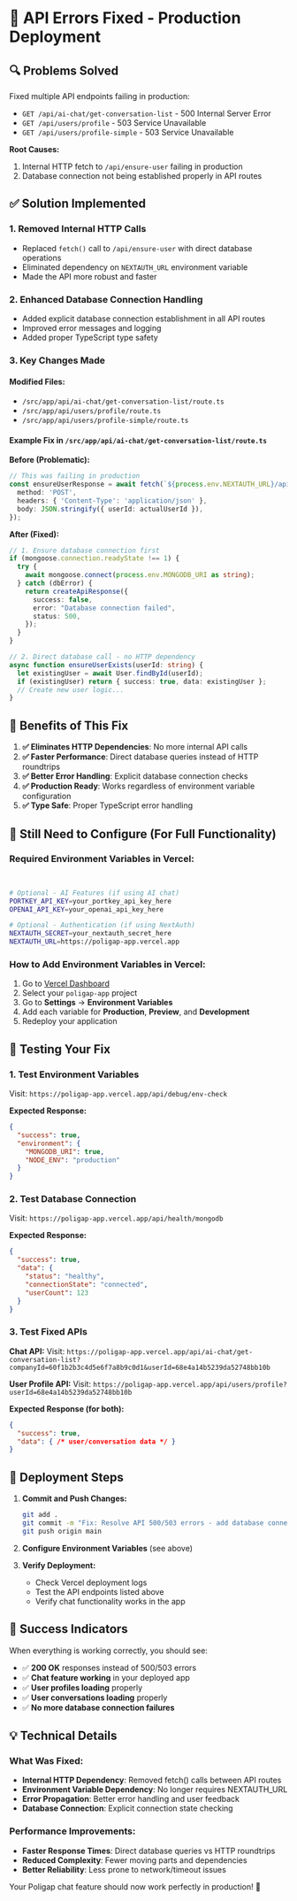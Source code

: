 # 🚀 API Errors Fixed - Production Deployment

## 🔍 **Problems Solved**

Fixed multiple API endpoints failing in production:
- `GET /api/ai-chat/get-conversation-list` - 500 Internal Server Error
- `GET /api/users/profile` - 503 Service Unavailable  
- `GET /api/users/profile-simple` - 503 Service Unavailable

**Root Causes:**
1. Internal HTTP fetch to `/api/ensure-user` failing in production
2. Database connection not being established properly in API routes

## ✅ **Solution Implemented**

### **1. Removed Internal HTTP Calls**
- Replaced `fetch()` call to `/api/ensure-user` with direct database operations
- Eliminated dependency on `NEXTAUTH_URL` environment variable
- Made the API more robust and faster

### **2. Enhanced Database Connection Handling**
- Added explicit database connection establishment in all API routes
- Improved error messages and logging
- Added proper TypeScript type safety

### **3. Key Changes Made**

#### **Modified Files:**
- `/src/app/api/ai-chat/get-conversation-list/route.ts`
- `/src/app/api/users/profile/route.ts`  
- `/src/app/api/users/profile-simple/route.ts`

#### **Example Fix in `/src/app/api/ai-chat/get-conversation-list/route.ts`**

**Before (Problematic):**
```typescript
// This was failing in production
const ensureUserResponse = await fetch(`${process.env.NEXTAUTH_URL}/api/ensure-user`, {
  method: 'POST',
  headers: { 'Content-Type': 'application/json' },
  body: JSON.stringify({ userId: actualUserId }),
});
```

**After (Fixed):**
```typescript
// 1. Ensure database connection first
if (mongoose.connection.readyState !== 1) {
  try {
    await mongoose.connect(process.env.MONGODB_URI as string);
  } catch (dbError) {
    return createApiResponse({
      success: false,
      error: "Database connection failed",
      status: 500,
    });
  }
}

// 2. Direct database call - no HTTP dependency
async function ensureUserExists(userId: string) {
  let existingUser = await User.findById(userId);
  if (existingUser) return { success: true, data: existingUser };
  // Create new user logic...
}
```

## 🎯 **Benefits of This Fix**

1. **✅ Eliminates HTTP Dependencies**: No more internal API calls
2. **✅ Faster Performance**: Direct database queries instead of HTTP roundtrips  
3. **✅ Better Error Handling**: Explicit database connection checks
4. **✅ Production Ready**: Works regardless of environment variable configuration
5. **✅ Type Safe**: Proper TypeScript error handling

## 🔧 **Still Need to Configure (For Full Functionality)**

### **Required Environment Variables in Vercel:**

```bash


# Optional - AI Features (if using AI chat)
PORTKEY_API_KEY=your_portkey_api_key_here
OPENAI_API_KEY=your_openai_api_key_here

# Optional - Authentication (if using NextAuth)
NEXTAUTH_SECRET=your_nextauth_secret_here
NEXTAUTH_URL=https://poligap-app.vercel.app
```

### **How to Add Environment Variables in Vercel:**

1. Go to [Vercel Dashboard](https://vercel.com/dashboard)
2. Select your `poligap-app` project
3. Go to **Settings** → **Environment Variables**
4. Add each variable for **Production**, **Preview**, and **Development**
5. Redeploy your application

## 🧪 **Testing Your Fix**

### **1. Test Environment Variables**
Visit: `https://poligap-app.vercel.app/api/debug/env-check`

**Expected Response:**
```json
{
  "success": true,
  "environment": {
    "MONGODB_URI": true,
    "NODE_ENV": "production"
  }
}
```

### **2. Test Database Connection**
Visit: `https://poligap-app.vercel.app/api/health/mongodb`

**Expected Response:**
```json
{
  "success": true,
  "data": {
    "status": "healthy",
    "connectionState": "connected",
    "userCount": 123
  }
}
```

### **3. Test Fixed APIs**

**Chat API:**
Visit: `https://poligap-app.vercel.app/api/ai-chat/get-conversation-list?companyId=60f1b2b3c4d5e6f7a8b9c0d1&userId=68e4a14b5239da52748bb10b`

**User Profile API:**
Visit: `https://poligap-app.vercel.app/api/users/profile?userId=68e4a14b5239da52748bb10b`

**Expected Response (for both):**
```json
{
  "success": true,
  "data": { /* user/conversation data */ }
}
```

## 🚀 **Deployment Steps**

1. **Commit and Push Changes:**
   ```bash
   git add .
   git commit -m "Fix: Resolve API 500/503 errors - add database connection handling"
   git push origin main
   ```

2. **Configure Environment Variables** (see above)

3. **Verify Deployment:**
   - Check Vercel deployment logs
   - Test the API endpoints listed above
   - Verify chat functionality works in the app

## 🎉 **Success Indicators**

When everything is working correctly, you should see:
- ✅ **200 OK** responses instead of 500/503 errors
- ✅ **Chat feature working** in your deployed app  
- ✅ **User profiles loading** properly
- ✅ **User conversations loading** properly
- ✅ **No more database connection failures**

## 💡 **Technical Details**

### **What Was Fixed:**
- **Internal HTTP Dependency**: Removed fetch() calls between API routes
- **Environment Variable Dependency**: No longer requires NEXTAUTH_URL
- **Error Propagation**: Better error handling and user feedback
- **Database Connection**: Explicit connection state checking

### **Performance Improvements:**
- **Faster Response Times**: Direct database queries vs HTTP roundtrips
- **Reduced Complexity**: Fewer moving parts and dependencies
- **Better Reliability**: Less prone to network/timeout issues

Your Poligap chat feature should now work perfectly in production! 🎯
